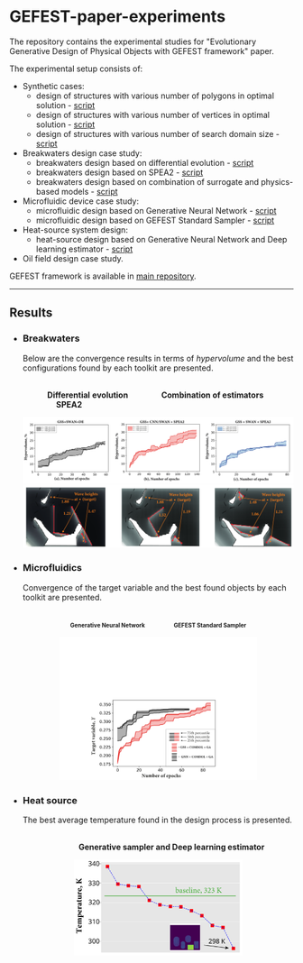 # GEFEST-paper-experiments
The repository contains the experimental studies for "Evolutionary Generative Design of Physical Objects with GEFEST framework" paper.

The experimental setup consists of:

- Synthetic cases:
  - design of structures with various number of polygons in optimal solution - [script](./synthetic/num_polygons/number_of_objects.py)
  - design of structures with various number of vertices in optimal solution - [script](./synthetic/num_vertices/number_of_vertices.py)
  - design of structures with various number of search domain size - [script](./synthetic/domain_size/domain_size.py)
- Breakwaters design case study:
  - breakwaters design based on differential evolution - [script](./real-world/breakwaters/breakwaters_de.py)
  - breakwaters design based on SPEA2 - [script](./real-world/breakwaters/breakwaters_SPEA2.py)
  - breakwaters design based on combination of surrogate and physics-based models - [script](./real-world/breakwaters/breakwaters_surr.py)
- Microfluidic device case study:
  - microfluidic design based on Generative Neural Network - [script](./real-world/microfluidic/microfluid_GNN.py)
  - microfluidic design based on GEFEST Standard Sampler - [script](./real-world/microfluidic/microfluid_GSS.py)
- Heat-source system design:
  - heat-source design based on Generative Neural Network and Deep learning estimator - [script](./real-world/heat/heat_deep.py)
- Oil field design case study.

GEFEST framework is available in [main repository](https://github.com/ITMO-NSS-team/GEFEST).

---

## Results
- ### Breakwaters
  Below are the convergence results in terms of _hypervolume_ and the best configurations found by each toolkit 
  are presented. <br /> <br />

  &nbsp;&nbsp; &nbsp; &nbsp; &nbsp; &nbsp;&nbsp;__Differential__ __evolution__ &nbsp;
  &nbsp; &nbsp; &nbsp; &nbsp; &nbsp; &nbsp; 
   __Combination of estimators__ &nbsp; &nbsp; &nbsp; &nbsp;&nbsp;&nbsp;
  &nbsp;&nbsp;&nbsp;&nbsp;&nbsp;&nbsp;&nbsp;&nbsp;&nbsp;&nbsp;&nbsp;&nbsp;&nbsp;&nbsp; __SPEA2__

  <img src="real-world/breakwaters/results_paper/BW.svg" alt="drawing" width="640"/>
  <img src="real-world/breakwaters/results_paper/bw_des.png" alt="drawing" width="631"/> 

- ### Microfluidics
  Convergence of the target variable and the best found objects by each toolkit are presented. <br /> <br />
  
  <p align="center">
  <b><font size="1">Generative Neural Network</font></b>
  &nbsp;&nbsp;&nbsp;&nbsp;&nbsp;&nbsp;&nbsp;&nbsp;&nbsp;&nbsp&nbsp
  <b><font size="1">GEFEST Standard Sampler</font></b>
  </p>  

  <p align="center">
  <img src="real-world/microfluidic/results_paper/final_micro.svg" alt="drawing" width="350"/>
  </p>  

- ### Heat source
  The best average temperature found in the design process is presented. <br /> <br />
  <p align="center">
  &nbsp;&nbsp;&nbsp;&nbsp;&nbsp;&nbsp;&nbsp;&nbsp;&nbsp;&nbsp;&nbsp;
    <b>Generative sampler and Deep learning estimator</b>
  </p>
  <p align="center">
  <img src="real-world/heat/results_paper/heat_final.svg" alt="drawing" width="300"/>